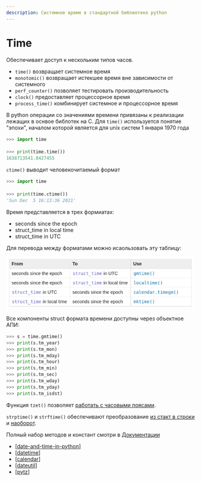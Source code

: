 ```yaml
---
description: Системное время в стандартной библиотеке python
---
```

# Time

Обеспечивает доступ к нескольким типов часов.

- `time()` возвращает системное время
- `monotomic()` возвращает истекшее время вне зависимости от системного
- `perf_counter()` позволяет тестировать производительность
- `clock()` предоставляет процессорное время
- `process_time()` комбинирует системное и процессорное время

В python операции со значениями времени привязаны к реализации лежащих в оснвое библотек на C. Для `time()` используется понятие "эпохи", началом которой является для unix систем 1 января 1970 года

```python
>>> import time

>>> print(time.time())
1638713541.8427455
```

`ctime()` выводит человекочитаемый формат

```python
>>> import time

>>> print(time.ctime())
'Sun Dec  5 16:13:36 2021'
```

Время представляется в трех формиатах:

- seconds since the epoch
- struct_time in local time
- struct_time in UTC

Для перевода между форматами можно исаользовать эту таблицу:

![time formats](../attachments/2021-12-05-16-17-13.png)

Все компоненты struct формата времени доступны через объектное АПИ:

```python
>>> s = time.gmtime()
>>> print(s.tm_year)
>>> print(s.tm_mon)
>>> print(s.tm_mday)
>>> print(s.tm_hour)
>>> print(s.tm_min)
>>> print(s.tm_sec)
>>> print(s.tm_wday)
>>> print(s.tm_yday)
>>> print(s.tm_isdst)
```

Функция `tzet()` позволяет [работать с часовыми поясами](https://docs.python.org/3/library/time.html#time.tzset).

`strptime()` и `strftime()` обеспечивают преобразование [из стакт в строки](https://docs.python.org/3/library/time.html#time.strftime) и [наоборот](https://docs.python.org/3/library/time.html#time.strptime).

Полный набор методов и констант смотри в [Документации](https://docs.python.org/3/library/time.html)

- [[date-and-time-in-python]]
- [[datetime]]
- [[calendar]]
- [[dateutil]]
- [[pytz]]

[//begin]: # "Autogenerated link references for markdown compatibility"
[date-and-time-in-python]: date-and-time-in-python "Date and time in python"
[datetime]: datetime "Datetime"
[calendar]: calendar "Calendar"
[dateutil]: dateutil "Dateutil"
[pytz]: pytz "Pytz"
[//end]: # "Autogenerated link references"